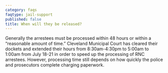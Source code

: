 ```yaml
---
category: faqs
faqtype: jail-support
published: false
title: When will they be released?
---
```

Generally the arrestees must be processed within 48 hours or within a “reasonable amount of time.” Cleveland Municipal Court has cleared their dockets and extended their hours from 8:30am-4:30pm to 5:00am to 1:00am from July 18-21 in order to speed up the processing of RNC arrestees. However, processing time still depends on how quickly the police and prosecutors complete charging paperwork.